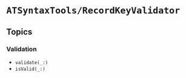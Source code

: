 # ``ATSyntaxTools/RecordKeyValidator``

## Topics

### Validation

- ``validate(_:)``
- ``isValid(_:)``
